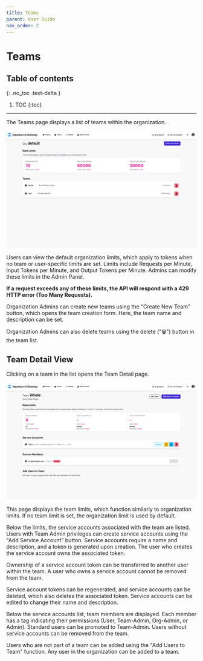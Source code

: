 ```yaml
---
title: Teams
parent: User Guide
nav_order: 2
---
```


# Teams

## Table of contents
{: .no_toc .text-delta }

1. TOC
{:toc}

---

The Teams page displays a list of teams within the organization.

![Teams Page](../assets/user_guide/teams_page.png)

Users can view the default organization limits, which apply to tokens when no team or user-specific limits are set.
Limits include Requests per Minute, Input Tokens per Minute, and Output Tokens per Minute. Admins can modify these
limits in the Admin Panel.

**If a request exceeds any of these limits, the API will respond with a 429 HTTP error (Too Many Requests).**

Organization Admins can create new teams using the "Create New Team" button, which opens the team creation form. Here,
the team name and description can be set.

Organization Admins can also delete teams using the delete ("🗑") button in the team list.

## Team Detail View

Clicking on a team in the list opens the Team Detail page.

![Team Detail Page](../assets/user_guide/team_detail.png)

This page displays the team limits, which function similarly to organization limits. If no team limit is set, the
organization limit is used by default.

Below the limits, the service accounts associated with the team are listed. Users with Team Admin privileges can create
service accounts using the "Add Service Account" button. Service accounts require a name and description, and a token is
generated upon creation. The user who creates the service account owns the associated token.

Ownership of a service account token can be transferred to another user within the team. A user who owns a service
account cannot be removed from the team.

Service account tokens can be regenerated, and service accounts can be deleted, which also deletes the associated token.
Service accounts can be edited to change their name and description.

Below the service accounts list, team members are displayed. Each member has a tag indicating their permissions (User,
Team-Admin, Org-Admin, or Admin). Standard users can be promoted to Team-Admin. Users without service accounts can be
removed from the team.

Users who are not part of a team can be added using the "Add Users to Team" function. Any user in the organization can
be added to a team.

